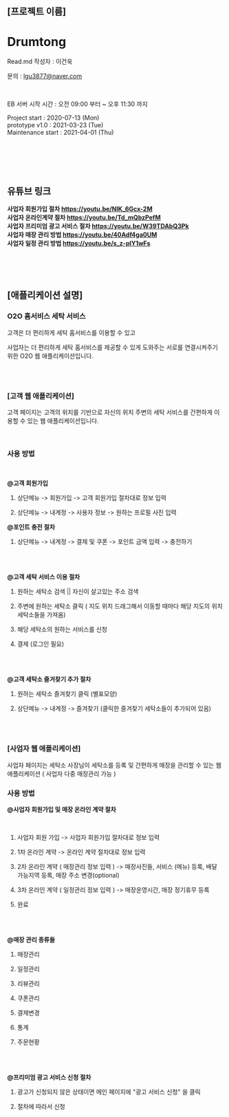## [**프로젝트 이름**]
# Drumtong
Read.md 작성자 : 이건욱 

문의 : lgu3877@naver.com

<br>

EB 서버 시작 시간 : 오전 09:00 부터 ~ 오후 11:30 까지
<br>


Project start            : 2020-07-13 (Mon)                                                                                                              
prototype v1.0           : 2021-03-23 (Tue) <br>
Maintenance start        : 2021-04-01 (Thu)


<br><br><br><br>

## 유튜브 링크

**사업자 회원가입 절차 https://youtu.be/NIK_6Gcx-2M**  <br>
**사업자 온라인계약 절차 https://youtu.be/Td_mQbzPefM** <br>
**사업자 프리미엄 광고 서비스 절차 https://youtu.be/W39TDAbQ3Pk** <br>
 **사업자 매장 관리 방법 https://youtu.be/40Adf4ga0UM** <br>
**사업자 일정 관리 방법 https://youtu.be/s_z-pIY1wFs** <br>

<br><br><br>



## [**애플리케이션 설명**]

### O2O 홈서비스 세탁 서비스


고객은 더 편리하게 세탁 홈서비스를 이용할 수 있고

사업자는 더 편리하게 세탁 홈서비스를 제공할 수 있게 도와주는 서로를 연결시켜주기 위한 O2O 웹 애플리케이션입니다. 



<br><br>

### [**고객 웹 애플리케이션**]

고객 페이지는 고객의 위치를 기반으로 자신의 위치 주변의 세탁 서비스를 간편하게 이용할 수 있는 웹 애플리케이션입니다.


<br> 

### 사용 방법

<br>


**@고객 회원가입**

1. 상단메뉴 -> 회원가입 -> 고객 회원가입 절차대로 정보 입력

2. 상단메뉴 -> 내계정 -> 사용자 정보 -> 원하는 프로필 사진 입력



**@포인트 충전 절차**

1. 상단메뉴 -> 내계정 -> 결제 및 쿠폰 -> 포인트 금액 입력 -> 충전하기





<br><br>

**@고객 세탁 서비스 이용 절차**

1. 원하는 세탁소 검색 || 자신이 살고있는 주소 검색

2. 주변에 원하는 세탁소 클릭 ( 지도 위치 드래그해서 이동할 때마다 해당 지도의 위치 세탁소들을 가져옴)

3. 해당 세탁소의 원하는 서비스를 신청

4. 결제 (로그인 필요)


<br><br>


**@고객 세탁소 즐겨찾기 추가 절차**

1. 원하는 세탁소 즐겨찾기 클릭 (별표모양)

2. 상단메뉴 -> 내계정 -> 즐겨찾기  (클릭한 즐겨찾기 세탁소들이 추가되어 있음)

<br><br>



### [**사업자 웹 애플리케이션**]

사업자 페이지는 세탁소 사장님이 세탁소를 등록 및 간편하게 매장을 관리할 수 있는 웹애플리케이션 ( 사업자 다중 매장관리 가능 )
<br>

### 사용 방법


**@사업자 회원가입 및 매장 온라인 계약 절차**

<br>

 
1. 사업자 회원 가입 -> 사업자 회원가입 절차대로 정보 입력

2. 1차 온라인 계약 -> 온라인 계약 절차대로 정보 입력

3. 2차 온라인 계약 ( 매장관리 정보 입력 ) -> 매장사진들, 서비스 (메뉴) 등록, 배달 가능지역 등록, 매장 주소 변경(optional)

3. 3차 온라인 계약 ( 일정관리 정보 입력 ) -> 매장운영시간, 매장 정기휴무 등록

4. 완료 

<br><br>



**@매장 관리 종류들**

1. 매장관리

2. 일정관리

3. 리뷰관리

4. 쿠폰관리

5. 결제변경

6. 통계

7. 주문현황

<br><br>  

**@프리미엄 광고 서비스 신청 절차**

1. 광고가 신청되지 않은 상태이면 메인 페이지에 "광고 서비스 신청" 을 클릭

2. 절차에 따라서 신청
